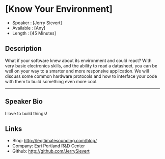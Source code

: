 [Know Your Environment]
========================

* Speaker   : [Jerry Sievert]
* Available : [Any]
* Length    : [45 Minutes]

Description
-----------

What if your software knew about its environment and could react?  With very basic electronics skills, and the ability to read a datasheet, you can be well on your way to a smarter and more responsive application.  We will discuss some common hardware protocols and how to interface your code with them to build something even more cool.

---------------

Speaker Bio
-----------

I love to build things!

Links
-----

* Blog: http://legitimatesounding.com/blog/
* Company: Esri Portland R&D Center
* Github: http://github.com/JerrySievert
